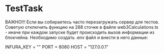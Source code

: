 # TestTask
ВАЖНО!!!
Если вы собираетесь часто перезагружать сервер для тестов. Советую отключить функцию на 288 сточке в файле web3Calculations.ts - иначе при каждом запуске будет происходить вызов информации из блокчейна.
Необходимо создать .env файл и внести в него данные:

INFURA_KEY = ""
PORT = 8080
HOST = "127.0.0.1"
